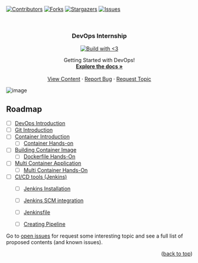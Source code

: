 <!-- Improved compatibility of back to top link: See: https://github.com/othneildrew/Best-README-Template/pull/73 -->
<a name="readme-top"></a>
<!--
*** source: https://github.com/othneildrew/Best-README-Template)
*** Thanks for checking out to this repo. 
*** If you have a suggestion that would make this better,
*** please fork the repo and create a pull request
*** or simply open an issue with the tag "enhancement".
*** Don't forget to give the project a star!
*** Thanks again! Now go create something AMAZING! :D
-->

<!-- PROJECT SHIELDS -->
<!--
*** I'm using markdown "reference style" links for readability.
*** Reference links are enclosed in brackets [ ] instead of parentheses ( ).
*** See the bottom of this document for the declaration of the reference variables
*** for contributors-url, forks-url, etc. This is an optional, concise syntax you may use.
*** https://www.markdownguide.org/basic-syntax/#reference-style-links
-->
[![Contributors][contributors-shield]][contributors-url]
[![Forks][forks-shield]][forks-url]
[![Stargazers][stars-shield]][stars-url]
[![Issues][issues-shield]][issues-url]

<!-- PROJECT LOGO -->
<br />
<div align="center">
  <h3 align="center">DevOps Internship</h3>
  <a href="https://github.com/kgfathur/devops-internship">
    <img src="https://forthebadge.com/images/badges/built-with-love.svg" alt="Build with <3">
  </a>
  <p align="center">
    Getting Started with DevOps!
    <br />
    <a href="https://github.com/kgfathur/devops-internship"><strong>Explore the docs »</strong></a>
    <br />
    <br />
    <a href="https://github.com/kgfathur/devops-internship">View Content</a>
    ·
    <a href="https://github.com/kgfathur/devops-internship/issues">Report Bug</a>
    ·
    <a href="https://github.com/kgfathur/devops-internship/issues">Request Topic</a>
  </p>
</div>

![image](https://orangematter.solarwinds.com/wp-content/uploads/2022/03/DevOps-lifecycle-capabilities-1024x621.png)

<!-- ROADMAP -->
## Roadmap

- [ ] [DevOps Introduction](./docs/01-devops-intro.md)
- [ ] [Git Introduction](./docs/02-git.md)
- [ ] [Container Introduction](./docs/03-container-intro.md)
  - [ ] [Container Hands-on](./docs/03-container-demo.md)
- [ ] [Building Container Image](./docs/04-dockerfile.md)
  - [ ] [Dockerfile Hands-On](./src/04-dockerfile/Dockerfile)
- [ ] [Multi Container Application](./docs/05-docker-compose.md)
  - [ ] [Multi Container Hands-On](./src/05-compose/README.md)
- [ ] [CI/CD tools (Jenkins)](./docs/06-jenkins.md)
  - [ ] [Jenkins Installation](./docs/06-jenkins-installation.md)
  - [ ] [Jenkins SCM integration](./docs/06-jenkins-gitlab-integration.md)
  - [ ] [Jenkinsfile](./docs/06-jenkins-pipeline-guide.md)
  - [ ] [Creating Pipeline](./docs/06-jenkins-pipeline-creation.md)


Go to [open issues](https://github.com/kgfathur/devops-internship/issues) for request some interesting topic and see a full list of proposed contents (and known issues).

<p align="right">(<a href="#readme-top">back to top</a>)</p>


<!-- MARKDOWN LINKS & IMAGES -->
<!-- https://www.markdownguide.org/basic-syntax/#reference-style-links -->
[contributors-shield]: https://img.shields.io/github/contributors/kgfathur/devops-internship.svg?style=for-the-badge
[contributors-url]: https://github.com/kgfathur/devops-internship/graphs/contributors
[forks-shield]: https://img.shields.io/github/forks/kgfathur/devops-internship.svg?style=for-the-badge
[forks-url]: https://github.com/kgfathur/devops-internship/network/members
[stars-shield]: https://img.shields.io/github/stars/kgfathur/devops-internship.svg?style=for-the-badge
[stars-url]: https://github.com/kgfathur/devops-internship/stargazers
[issues-shield]: https://img.shields.io/github/issues/kgfathur/devops-internship.svg?style=for-the-badge
[issues-url]: https://github.com/kgfathur/devops-internship/issues
[license-shield]: https://img.shields.io/github/license/kgfathur/devops-internship.svg?style=for-the-badge
[license-url]: https://github.com/kgfathur/devops-internship/blob/master/LICENSE.txt
[linkedin-shield]: https://img.shields.io/badge/-LinkedIn-black.svg?style=for-the-badge&logo=linkedin&colorB=555